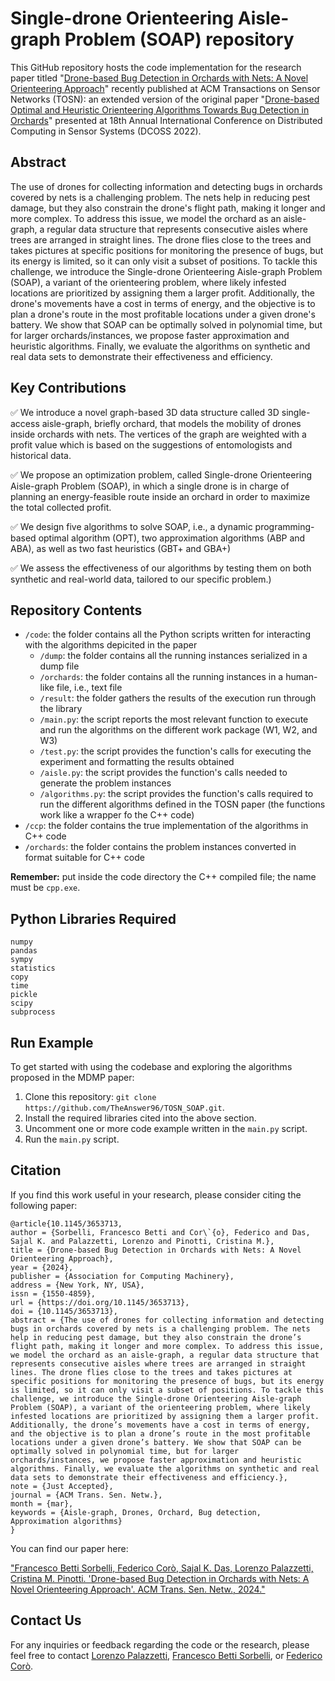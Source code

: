 # Single-drone Orienteering Aisle-graph Problem (SOAP) repository

This GitHub repository hosts the code implementation for the research paper titled "[Drone-based Bug Detection in Orchards with Nets: A Novel Orienteering Approach](https://dx.doi.org/10.1145/3653713)" recently published at ACM Transactions on Sensor Networks (TOSN): an extended version of the original paper "[Drone-based Optimal and Heuristic Orienteering Algorithms Towards Bug Detection in Orchards](https://ieeexplore.ieee.org/document/9881776)" presented at 18th Annual International Conference on Distributed Computing in Sensor Systems (DCOSS 2022).

## Abstract
The use of drones for collecting information and detecting bugs in orchards covered by nets is a challenging problem. 
The nets help in reducing pest damage, but they also constrain the drone's flight path, making it longer and more complex. 
To address this issue, we model the orchard as an aisle-graph, a regular data structure that represents consecutive aisles where trees are arranged in straight lines. 
The drone flies close to the trees and takes pictures at specific positions for monitoring the presence of bugs, but its energy is limited, so it can only visit a subset of positions. 
To tackle this challenge, we introduce the Single-drone Orienteering Aisle-graph Problem (SOAP), a variant of the orienteering problem, where likely infested locations are prioritized by assigning them a larger profit. 
Additionally, the drone's movements have a cost in terms of energy, and the objective is to plan a drone's route in the most profitable locations under a given drone's battery. 
We show that SOAP can be optimally solved in polynomial time, but for larger orchards/instances, we propose faster approximation and heuristic algorithms.
Finally, we evaluate the algorithms on synthetic and real data sets to demonstrate their effectiveness and efficiency.

## Key Contributions

:white_check_mark: We introduce a novel graph-based 3D data structure called 3D single-access aisle-graph, briefly orchard, that models the mobility of drones inside orchards with nets. The vertices of the
graph are weighted with a profit value which is based on the suggestions of entomologists and historical data.

:white_check_mark: We propose an optimization problem, called Single-drone Orienteering Aisle-graph Problem (SOAP), in which a single drone is in charge of planning an energy-feasible route inside an orchard in order to maximize the total collected profit.

:white_check_mark: We design five algorithms to solve SOAP, i.e., a dynamic programming-based optimal algorithm (OPT), two approximation algorithms (ABP and ABA), as well as two fast heuristics (GBT+ and GBA+)

:white_check_mark: We assess the effectiveness of our algorithms by testing them on both synthetic and real-world data, tailored to our specific problem.)

## Repository Contents

- `/code`: the folder contains all the Python scripts written for interacting with the algorithms depicited in the paper
  -  `/dump`: the folder contains all the running instances serialized in a dump file
  -  `/orchards`: the folder contains all the running instances in a human-like file, i.e., text file
  -  `/result`: the folder gathers the results of the execution run through the library
  - `/main.py`: the script reports the most relevant function to execute and run the algorithms on the different work package (W1, W2, and W3)
  - `/test.py`: the script provides the function's calls for executing the experiment and formatting the results obtained
  - `/aisle.py`: the script provides the function's calls needed to generate the problem instances
  - `/algorithms.py`: the script provides the function's calls required to run the different algorithms defined in the TOSN paper (the functions work like a wrapper fo the C++ code)
-  `/ccp`: the folder contains the true implementation of the algorithms in C++ code
  - `/orchards`: the folder contains the problem instances converted in format suitable for C++ code

**Remember:** put inside the code directory the C++ compiled file; the name must be `cpp.exe`.

## Python Libraries Required
```
numpy
pandas
sympy
statistics
copy
time
pickle
scipy
subprocess
```

## Run Example

To get started with using the codebase and exploring the algorithms proposed in the MDMP paper:

1. Clone this repository: `git clone https://github.com/TheAnswer96/TOSN_SOAP.git`.
2. Install the required libraries cited into the above section.
3. Uncomment one or more code example written in the `main.py` script.
4. Run the `main.py` script.

## Citation

If you find this work useful in your research, please consider citing the following paper:

```
@article{10.1145/3653713,
author = {Sorbelli, Francesco Betti and Cor\`{o}, Federico and Das, Sajal K. and Palazzetti, Lorenzo and Pinotti, Cristina M.},
title = {Drone-based Bug Detection in Orchards with Nets: A Novel Orienteering Approach},
year = {2024},
publisher = {Association for Computing Machinery},
address = {New York, NY, USA},
issn = {1550-4859},
url = {https://doi.org/10.1145/3653713},
doi = {10.1145/3653713},
abstract = {The use of drones for collecting information and detecting bugs in orchards covered by nets is a challenging problem. The nets help in reducing pest damage, but they also constrain the drone’s flight path, making it longer and more complex. To address this issue, we model the orchard as an aisle-graph, a regular data structure that represents consecutive aisles where trees are arranged in straight lines. The drone flies close to the trees and takes pictures at specific positions for monitoring the presence of bugs, but its energy is limited, so it can only visit a subset of positions. To tackle this challenge, we introduce the Single-drone Orienteering Aisle-graph Problem (SOAP), a variant of the orienteering problem, where likely infested locations are prioritized by assigning them a larger profit. Additionally, the drone’s movements have a cost in terms of energy, and the objective is to plan a drone’s route in the most profitable locations under a given drone’s battery. We show that SOAP can be optimally solved in polynomial time, but for larger orchards/instances, we propose faster approximation and heuristic algorithms. Finally, we evaluate the algorithms on synthetic and real data sets to demonstrate their effectiveness and efficiency.},
note = {Just Accepted},
journal = {ACM Trans. Sen. Netw.},
month = {mar},
keywords = {Aisle-graph, Drones, Orchard, Bug detection, Approximation algorithms}
}
```
You can find our paper here:

["Francesco Betti Sorbelli, Federico Corò, Sajal K. Das, Lorenzo Palazzetti, Cristina M. Pinotti. 'Drone-based Bug Detection in Orchards with Nets: A Novel Orienteering Approach'. ACM Trans. Sen. Netw., 2024."](https://dl.acm.org/doi/10.1145/3653713)

## Contact Us

For any inquiries or feedback regarding the code or the research, please feel free to contact [Lorenzo Palazzetti](lorenzo.palazzetti@unifi.it), [Francesco Betti Sorbelli](francesco.bettisorbelli@unipg.it), or [Federico Corò](federico.coro@unipd.it).
